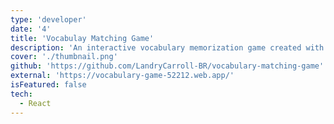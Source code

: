 ```yaml
---
type: 'developer'
date: '4'
title: 'Vocabulay Matching Game'
description: 'An interactive vocabulary memorization game created with React.js.'
cover: './thumbnail.png'
github: 'https://github.com/LandryCarroll-BR/vocabulary-matching-game'
external: 'https://vocabulary-game-52212.web.app/'
isFeatured: false
tech:
  - React
---
```

